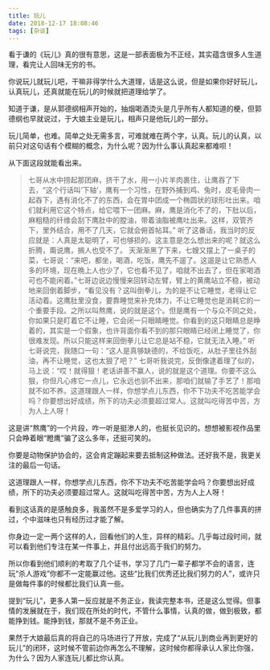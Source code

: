 ```yaml
---
title: 玩儿
date: 2018-12-17 18:08:46
tags: [杂谈]
---
```


看于谦的《玩儿》真的很有意思，这是一部表面极为不正经，其实蕴含很多人生道理，看完让人回味无穷的书。

<!-- more --><!-- toc -->

你说玩儿就玩儿吧，干嘛非得学什么大道理，话是这么说，但是如果你好好玩儿，认真玩儿，还真就能在玩儿的时候就把道理给学了。

知道于谦，是从郭德纲相声开始的，抽烟喝酒烫头是几乎所有人都知道的梗，但郭德纲也早就说过，于大娘主业是玩儿，相声只是他玩儿的一部分。

玩儿简单，也难。简单之处无需多言，可难就难在两个字，认真。玩儿的认真，以前只对这句话有个模糊的概念，为什么呢？因为什么事认真起来都难呗！

从下面这段就能看出来。

> 七哥从水中捞起那团麻，挤干了水，用一小片羊肉裹住，让鹰吞了下去，“这个行话叫‘下轴’，鹰有一个习性，在野外捕到鸡、兔时，皮毛骨肉一起吞下，遇有消化不了的东西，会在胃中团成一个椭圆状的球形吐出来。咱们就利用它这个特点，给它喂下一团麻。麻，鹰是消化不了的，下肚以后，麻粗糙的纤维会刮下鹰肚中的膛油，带着油脂被鹰吐出来。这样，双管齐下，里外结合，用不了几天，它就会俯首帖耳。”
    听了这番话，我当时的反应就是：人真是太聪明了，可也够损的。这主意是怎么想出来的呢？就这么折腾，甭说鹰，搁人也受不了。
> 天渐渐黑了下来，七嫂又摆上了一桌子的菜，七哥说：“来吧，都坐，喝酒，吃饭，鹰先不遛了。这遛是让它熟悉人多的环境，现在晩上人也少了，它也看不见了，咱就不出去了，但在家喝酒可也不能闲着。”七哥边说边慢慢来回转动左臂，臂上的黄鹰站立不稳，被动地来回倒着脚步，“看见没有？这叫倒拳儿，为的是不让它睡觉，老得让它活动着。这鹰肚里没食，要靠睡觉来补充体力，不让它睡觉也是消耗它的一个重要手段。之所以叫熬鹰，说的就是这个。但是鹰有一个与众不同之处，你如果只是盯着它不让睡，它会闭一只眼睛睡觉。你看到的这只眼睛总是睁着的，其实是一个假象，也许背面你看不到的那只眼睛已经闭上睡觉了，你很难发现。所以只能这样来回倒拳儿让它总是站不稳，它就无法入睡。”
> 听七哥说完，我随口一句：“这人是真够缺德的，不给饭吃，从肚子里往外刮油，再不让睡觉，这也太狠了吧？”
> 七哥听我说完，反倒像逮着理了似的，马上说：“哎！就得狠！老话讲善不赢人，说的就是这个道理。你要不这么狠，你但凡心疼它一点儿，它永远也驯不出来，那咱们就输了手艺了！那咱就不如不养。这道理跟人一样，你想学点儿东西，你不下功夫不吃苦能学会吗？你要想出好成绩，所下的功夫必须要超过常人。这就叫吃得苦中苦，方为人上人呀！

这是讲“熬鹰”的一个片段，咋一听是挺渗人的，也挺长见识的。想想被影视作品里只会睁着眼“瞪鹰”骗了这么多年，还挺可笑的。

你要是动物保护协会的，这会肯定蹦起来要去抵制这种做法。还好我不是，我更关注的最后一句话。

这道理跟人一样，你想学点儿东西，你不下功夫不吃苦能学会吗？你要想出好成绩，所下的功夫必须要超过常人。这就叫吃得苦中苦，方为人上人呀！

看到这话真的是感触良多，我虽然不是多爱学习的人，但也确实为了几件事真的拼过，个中滋味也只有经历过才能了解。

你身边一定一两个这样的人，回看他们的人生，异样的精彩。几乎每过段时间，就可以看到他们专注在某一件事上，并且付出远高于我们的努力。

所以你看到他们顺利的考取了几个证书，学习了几门一辈子都学不会的语言，连玩“杀人游戏”你都不一定能赢过他。这些“比我们优秀还比我们努力的人”，或许只是做每件事的时候都比我们认真一些。

提到“玩儿”，更多人第一反应就是不务正业，我读完整本书，还是这么觉得。但事情的发展就在于，我们现在所处的时代，不管什么事情，认真的做，做到极致，都能挣到钱。能挣到钱，那就不是不务正业。

果然于大娘最后真的将自己的马场进行了开放，完成了“从玩儿到商业再到更好的玩儿”的闭环，这时候不管前边你再怎么不理解，这时候你都得承认人家比你强，为什么？因为人家连玩儿都比你认真。
